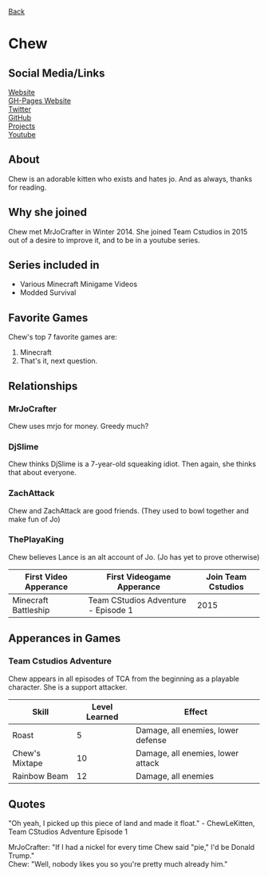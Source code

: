 [Back](javascript:history.back())

# Chew

## Social Media/Links

[Website](https://chew.pw)<br/>
[GH-Pages Website](http://chew.pro)<br/>
[Twitter](http://twitter.com/ChewCraft)<br/>
[GitHub](http://github.com/Chewsterchew)<br/>
[Projects](http://chew.pw/projects)<br/>
[Youtube](http://youtube.com/chewsterchew)<br/>

## About

Chew is an adorable kitten who exists and hates jo. And as always, thanks for reading.

## Why she joined 
Chew met MrJoCrafter in Winter 2014. She joined Team Cstudios in 2015 out of a desire to improve it, and to be in a youtube series.

## Series included in 

- Various Minecraft Minigame Videos
- Modded Survival

## Favorite Games 

Chew's top 7 favorite games are:
1) Minecraft
2) That's it, next question.

## Relationships

### MrJoCrafter

Chew uses mrjo for money. Greedy much?

### DjSlime 

Chew thinks DjSlime is a 7-year-old squeaking idiot. Then again, she thinks that about everyone.

### ZachAttack 

Chew and ZachAttack are good friends. (They used to bowl together and make fun of Jo)

### ThePlayaKing 

Chew believes Lance is an alt account of Jo. (Jo has yet to prove otherwise)

First Video Apperance | First Videogame Apperance | Join Team Cstudios
-------|-------|------
Minecraft Battleship | Team CStudios Adventure - Episode 1 | 2015


## Apperances in Games 

### Team Cstudios Adventure 

Chew appears in all episodes of TCA from the beginning as a playable character. She is a support attacker.

Skill | Level Learned | Effect
------|-------|------
Roast | 5 | Damage, all enemies, lower defense
Chew's Mixtape | 10 | Damage, all enemies, lower attack
Rainbow Beam | 12 | Damage, all enemies

## Quotes

"Oh yeah, I picked up this piece of land and made it float." - ChewLeKitten, Team CStudios Adventure Episode 1

MrJoCrafter: "If I had a nickel for every time Chew said "pie," I'd be Donald Trump."<br/>
Chew: "Well, nobody likes you so you're pretty much already him."

